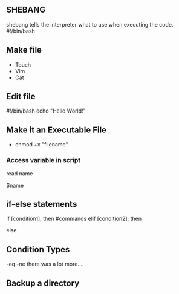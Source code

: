 ## SHEBANG

shebang tells the interpreter what to use when executing the code. 
#!/bin/bash

## Make file
- Touch
- Vim 
- Cat


## Edit file
#!/bin/bash
echo "Hello World!"

## Make it an Executable File
- chmod +x "filename"

### Access variable in script
read name

$name

## if-else statements
if [condition1]; then
#commands
elif [condition2]; then

else


## Condition Types
-eq
-ne
there was a lot more....

## Backup a directory
